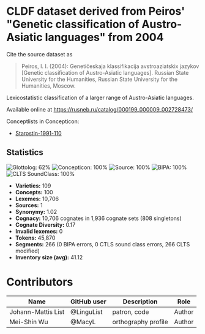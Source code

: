 # CLDF dataset derived from Peiros' "Genetic classification of Austro-Asiatic languages" from 2004

Cite the source dataset as

> Peiros, I. I. (2004): Genetičeskaja klassifikacija avstroaziatskix jazykov [Genetic classification of Austro-Asiatic languages]. Russian State University for the Humanities, Russian State University for the Humanities, Moscow.


Lexicostatistic classification of a larger range of Austro-Asiatic languages.

Available online at https://rusneb.ru/catalog/000199_000009_002728473/


Conceptlists in Concepticon:
- [Starostin-1991-110](https://concepticon.clld.org/contributions/Starostin-1991-110)
## Statistics


![Glottolog: 62%](https://img.shields.io/badge/Glottolog-62%25-orange.svg "Glottolog: 62%")
![Concepticon: 100%](https://img.shields.io/badge/Concepticon-100%25-brightgreen.svg "Concepticon: 100%")
![Source: 100%](https://img.shields.io/badge/Source-100%25-brightgreen.svg "Source: 100%")
![BIPA: 100%](https://img.shields.io/badge/BIPA-100%25-brightgreen.svg "BIPA: 100%")
![CLTS SoundClass: 100%](https://img.shields.io/badge/CLTS%20SoundClass-100%25-brightgreen.svg "CLTS SoundClass: 100%")

- **Varieties:** 109
- **Concepts:** 100
- **Lexemes:** 10,706
- **Sources:** 1
- **Synonymy:** 1.02
- **Cognacy:** 10,706 cognates in 1,936 cognate sets (808 singletons)
- **Cognate Diversity:** 0.17
- **Invalid lexemes:** 0
- **Tokens:** 45,870
- **Segments:** 266 (0 BIPA errors, 0 CTLS sound class errors, 266 CLTS modified)
- **Inventory size (avg):** 41.12

# Contributors

Name | GitHub user | Description | Role
 --- | --- | --- | --- 
Johann-Mattis List | @LinguList | patron, code | Author
Mei-Shin Wu | @MacyL | orthography profile | Author


